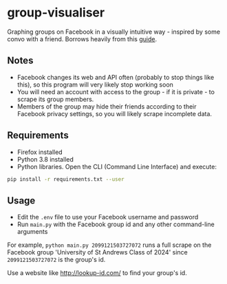 # group-visualiser

Graphing groups on Facebook in a visually intuitive way - inspired by some convo with a friend. Borrows heavily from this [guide](https://medium.com/analytics-vidhya/read-your-network-of-friends-in-facebook-by-scraping-with-python-a012adabb713).

## Notes

- Facebook changes its web and API often (probably to stop things like this), so this program will very likely stop working soon
- You will need an account with access to the group - if it is private - to scrape its group members.
- Members of the group may hide their friends according to their Facebook privacy settings, so you will likely scrape incomplete data.

## Requirements

- Firefox installed
- Python 3.8 installed
- Python libraries. Open the CLI (Command Line Interface) and execute:

```bash
pip install -r requirements.txt --user
```

## Usage

- Edit the `.env` file to use your Facebook username and password
- Run `main.py` with the Facebook group id and any other command-line arguments

For example, `python main.py 2099121503727072` runs a full scrape on the Facebook group 'University of St Andrews Class of 2024' since `2099121503727072` is the group's id.

Use a website like <http://lookup-id.com/> to find your group's id.


